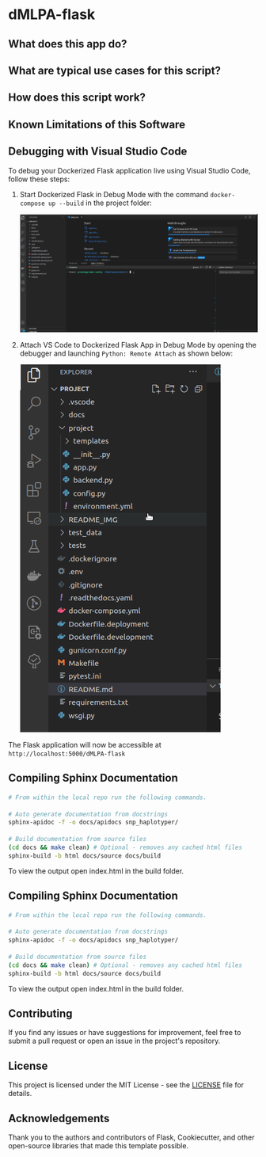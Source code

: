 # dMLPA-flask

## What does this app do?

## What are typical use cases for this script?

## How does this script work?

## Known Limitations of this Software

## Debugging with Visual Studio Code

To debug your Dockerized Flask application live using Visual Studio Code, follow these steps:

1. Start Dockerized Flask in Debug Mode with the command `docker-compose up --build` in the project folder:

   ![Start Dockerised Flask in Debug Mode](./README_IMG/dev_flask.gif)

2. Attach VS Code to Dockerized Flask App in Debug Mode by opening the debugger and launching `Python: Remote Attach` as shown below:

   ![Attach VS Code to Dockerised Flask App in Debug Mode](./README_IMG/start_debug.gif)

The Flask application will now be accessible at `http://localhost:5000/dMLPA-flask`

## Compiling Sphinx Documentation

```bash
# From within the local repo run the following commands.

# Auto generate documentation from docstrings
sphinx-apidoc -f -o docs/apidocs snp_haplotyper/

# Build documentation from source files
(cd docs && make clean) # Optional - removes any cached html files
sphinx-build -b html docs/source docs/build
```

To view the output open index.html in the build folder.

## Compiling Sphinx Documentation

```bash
# From within the local repo run the following commands.

# Auto generate documentation from docstrings
sphinx-apidoc -f -o docs/apidocs snp_haplotyper/

# Build documentation from source files
(cd docs && make clean) # Optional - removes any cached html files
sphinx-build -b html docs/source docs/build
```

To view the output open index.html in the build folder.


## Contributing

If you find any issues or have suggestions for improvement, feel free to submit a pull request or open an issue in the project's repository.

## License

This project is licensed under the MIT License - see the [LICENSE](./LICENSE) file for details.

## Acknowledgements

Thank you to the authors and contributors of Flask, Cookiecutter, and other open-source libraries that made this template possible.
